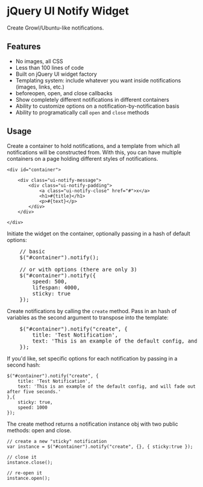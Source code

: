 # jQuery UI Notify Widget

Create Growl/Ubuntu-like notifications.

## Features

- No images, all CSS
- Less than 100 lines of code
- Built on jQuery UI widget factory
- Templating system: include whatever you want inside notifications (images, links, etc.)
- beforeopen, open, and close callbacks
- Show completely different notifications in different containers
- Ability to customize options on a notification-by-notification basis
- Ability to programatically call `open` and `close` methods

## Usage

Create a container to hold notifications, and a template from which all notifications will be constructed from.  With this,
you can have multiple containers on a page holding different styles of notifications.

	<div id="container">
	
		<div class="ui-notify-message">
			<div class="ui-notify-padding">
				<a class="ui-notify-close" href="#">x</a>
				<h1>#{title}</h1>
				<p>#{text}</p>
			</div>
		</div>
		
	</div>

Initiate the widget on the container, optionally passing in a hash of default options:

<pre>
	// basic
	$("#container").notify();
	
	// or with options (there are only 3)
	$("#container").notify({
		speed: 500,
		lifespan: 4000,
		sticky: true
	});
</pre>

Create notifications by calling the `create` method.  Pass in an hash of variables as the second argument to transpose into the template:

<pre>
	$("#container").notify("create", {
		title: 'Test Notification',
		text: 'This is an example of the default config, and will fade out after five seconds.'
	});
</pre>

If you'd like, set specific options for each notification by passing in a second hash:
	
	$("#container").notify("create", {
		title: 'Test Notification',
		text: 'This is an example of the default config, and will fade out after five seconds.'
	},{
		sticky: true,
		speed: 1000
	});
	
The create method returns a notification instance obj with two public methods: open and close.

	// create a new "sticky" notification
	var instance = $("#container").notify("create", {}, { sticky:true });
	
	// close it
	instance.close();
	
	// re-open it
	instance.open();


